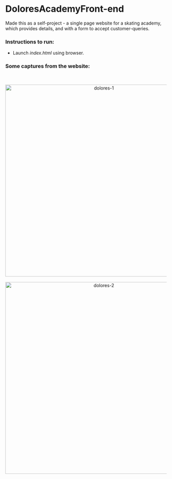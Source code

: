 # DoloresAcademyFront-end

Made this as a self-project - a single page website for a skating academy, which provides details, and with a form to accept customer-queries.

### Instructions to run:
- Launch _index.html_ using browser.

### Some captures from the website:
<br>
<p align = "center">
<img width="600" alt="dolores-1" src="https://github.com/arora-riya/DoloresAcademyFront-end/assets/120731797/004f95b7-e6d3-4d18-b9f2-7bfc7640b50c">
<br> <br>
<img width="600" alt="dolores-2" src="https://github.com/arora-riya/DoloresAcademyFront-end/assets/120731797/4516c05d-8a9f-47bf-a745-a6d9d09cc08a">
</p>
